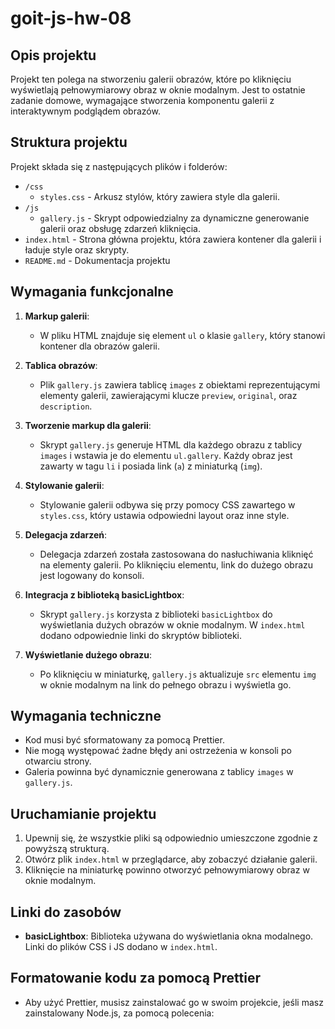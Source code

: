 # goit-js-hw-08

## Opis projektu
Projekt ten polega na stworzeniu galerii obrazów, które po kliknięciu wyświetlają pełnowymiarowy obraz w oknie modalnym. Jest to ostatnie zadanie domowe, wymagające stworzenia komponentu galerii z interaktywnym podglądem obrazów.

## Struktura projektu
Projekt składa się z następujących plików i folderów:
- `/css`
  - `styles.css` - Arkusz stylów, który zawiera style dla galerii.
- `/js`
  - `gallery.js` - Skrypt odpowiedzialny za dynamiczne generowanie galerii oraz obsługę zdarzeń kliknięcia.
- `index.html` - Strona główna projektu, która zawiera kontener dla galerii i ładuje style oraz skrypty.
- `README.md` - Dokumentacja projektu

## Wymagania funkcjonalne
1. **Markup galerii**: 
   - W pliku HTML znajduje się element `ul` o klasie `gallery`, który stanowi kontener dla obrazów galerii.

2. **Tablica obrazów**: 
   - Plik `gallery.js` zawiera tablicę `images` z obiektami reprezentującymi elementy galerii, zawierającymi klucze `preview`, `original`, oraz `description`.

3. **Tworzenie markup dla galerii**: 
   - Skrypt `gallery.js` generuje HTML dla każdego obrazu z tablicy `images` i wstawia je do elementu `ul.gallery`. Każdy obraz jest zawarty w tagu `li` i posiada link (`a`) z miniaturką (`img`).

4. **Stylowanie galerii**:
   - Stylowanie galerii odbywa się przy pomocy CSS zawartego w `styles.css`, który ustawia odpowiedni layout oraz inne style.

5. **Delegacja zdarzeń**:
   - Delegacja zdarzeń została zastosowana do nasłuchiwania kliknięć na elementy galerii. Po kliknięciu elementu, link do dużego obrazu jest logowany do konsoli.

6. **Integracja z biblioteką basicLightbox**:
   - Skrypt `gallery.js` korzysta z biblioteki `basicLightbox` do wyświetlania dużych obrazów w oknie modalnym. W `index.html` dodano odpowiednie linki do skryptów biblioteki.

7. **Wyświetlanie dużego obrazu**:
   - Po kliknięciu w miniaturkę, `gallery.js` aktualizuje `src` elementu `img` w oknie modalnym na link do pełnego obrazu i wyświetla go.

## Wymagania techniczne
- Kod musi być sformatowany za pomocą Prettier.
- Nie mogą występować żadne błędy ani ostrzeżenia w konsoli po otwarciu strony.
- Galeria powinna być dynamicznie generowana z tablicy `images` w `gallery.js`.

## Uruchamianie projektu
1. Upewnij się, że wszystkie pliki są odpowiednio umieszczone zgodnie z powyższą strukturą.
2. Otwórz plik `index.html` w przeglądarce, aby zobaczyć działanie galerii.
3. Kliknięcie na miniaturkę powinno otworzyć pełnowymiarowy obraz w oknie modalnym.

## Linki do zasobów
- **basicLightbox**: Biblioteka używana do wyświetlania okna modalnego. Linki do plików CSS i JS dodano w `index.html`.

## Formatowanie kodu za pomocą Prettier
* Aby użyć Prettier, musisz zainstalować go w swoim projekcie, jeśli masz zainstalowany Node.js, za pomocą polecenia:

